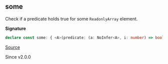 ## some

Check if a predicate holds true for some `ReadonlyArray` element.

**Signature**

```ts
declare const some: { <A>(predicate: (a: NoInfer<A>, i: number) => boolean): (self: ReadonlyArray<A>) => self is NonEmptyReadonlyArray<A>; <A>(self: ReadonlyArray<A>, predicate: (a: A, i: number) => boolean): self is NonEmptyReadonlyArray<A>; }
```

[Source](https://github.com/Effect-TS/effect/tree/main/packages/effect/src/Array.ts#L2848)

Since v2.0.0